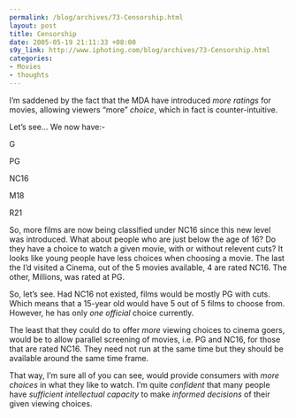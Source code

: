 ```yaml
--- 
permalink: /blog/archives/73-Censorship.html
layout: post
title: Censorship
date: 2005-05-19 21:11:33 +08:00
s9y_link: http://www.iphoting.com/blog/archives/73-Censorship.html
categories: 
- Movies
- thoughts
---
```

<p class="whiteline"><p>I&#8217;m saddened by the fact that the MDA have introduced <i>more</i> <em>ratings</em> for movies, allowing viewers &#8220;more&#8221; <i>choice</i>, which in fact is counter-intuitive.</p>
</p><p class="break"><p>Let&#8217;s see... We now have:-</p><p class="break">G</p><p class="break">PG</p><p class="break">NC16</p><p class="break">M18</p><p class="whiteline">R21</p>
</p><p class="whiteline"><p>So, more films are now being classified under NC16 since this new level was introduced. What about people who are just below the age of 16? Do they have a choice to watch a given movie, with or without relevent cuts? It looks like young people have less choices when choosing a movie. The last the I&#8217;d visited a Cinema, out of the 5 movies available, 4 are rated NC16. The other, Millions, was rated at PG.</p>
</p><p class="whiteline"><p>So, let&#8217;s see. Had NC16 not existed, films would be mostly PG with cuts. Which means that a 15-year old would have 5 out of 5 films to choose from. However, he has only <em>one</em> <i>official</i> choice currently.</p>
</p><p class="whiteline"><p>The least that they could do to offer <em>more</em> viewing choices to cinema goers, would be to allow parallel screening of movies, i.e. PG and NC16, for those that are rated NC16. They need not run at the same time but they should be available around the same time frame.</p>
</p><p class="break"><p>That way, I&#8217;m sure all of you can see, would provide consumers with <i>more</i> <em>choices</em> in what they like to watch. I&#8217;m quite <em>confident</em> that many people have <i>sufficient</i> <em>intellectual capacity</em> to make <i>informed decisions</i> of their given viewing choices.</p></p>
